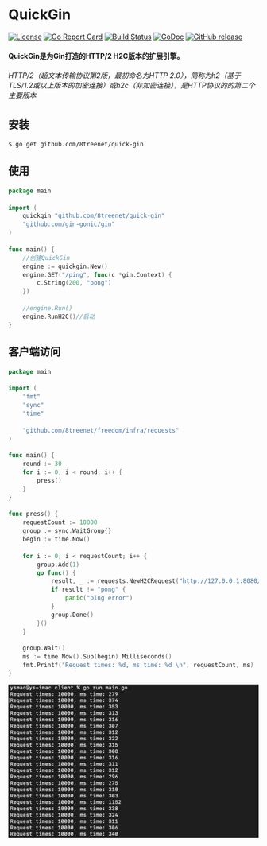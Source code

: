 # QuickGin
[![License](https://img.shields.io/badge/License-Apache%202.0-blue.svg)](https://github.com/8treenet/quick-gin/blob/master/LICENSE) [![Go Report Card](https://goreportcard.com/badge/github.com/8treenet/quick-gin)](https://goreportcard.com/report/github.com/8treenet/quick-gin) [![Build Status](https://travis-ci.org/8treenet/gotree.svg?branch=master)](https://travis-ci.org/8treenet/gotree) [![GoDoc](https://godoc.org/github.com/8treenet/quick-gin?status.svg)](https://godoc.org/github.com/8treenet/quick-gin)
[![GitHub release](https://img.shields.io/github/v/release/8treenet/quick-gin.svg)](https://github.com/8treenet/quick-gin/releases)
#### QuickGin是为Gin打造的HTTP/2 H2C版本的扩展引擎。

###### HTTP/2（超文本传输协议第2版，最初命名为HTTP 2.0），简称为h2（基于TLS/1.2或以上版本的加密连接）或h2c（非加密连接），是HTTP协议的的第二个主要版本

## 安装
```sh
$ go get github.com/8treenet/quick-gin
```

## 使用
```go
package main

import (
	quickgin "github.com/8treenet/quick-gin"
	"github.com/gin-gonic/gin"
)

func main() {
    //创建QuickGin
	engine := quickgin.New()
	engine.GET("/ping", func(c *gin.Context) {
		c.String(200, "pong")
    })
    
    //engine.Run()
    engine.RunH2C()//启动 
}
```


## 客户端访问
```go
package main

import (
	"fmt"
	"sync"
	"time"

	"github.com/8treenet/freedom/infra/requests"
)

func main() {
	round := 30
	for i := 0; i < round; i++ {
		press()
	}
}

func press() {
	requestCount := 10000
	group := sync.WaitGroup{}
	begin := time.Now()

	for i := 0; i < requestCount; i++ {
		group.Add(1)
		go func() {
			result, _ := requests.NewH2CRequest("http://127.0.0.1:8080/ping").Get().ToString()
			if result != "pong" {
				panic("ping error")
			}
			group.Done()
		}()
	}

	group.Wait()
	ms := time.Now().Sub(begin).Milliseconds()
	fmt.Printf("Request times: %d, ms time: %d \n", requestCount, ms)
}

```

<img src="https://github.com/8treenet/quick-gin/blob/main/example/client/client.jpg">